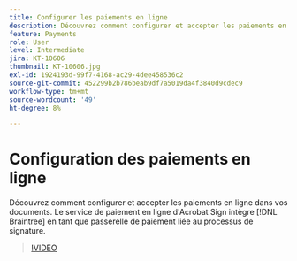 ```yaml
---
title: Configurer les paiements en ligne
description: Découvrez comment configurer et accepter les paiements en ligne dans vos documents
feature: Payments
role: User
level: Intermediate
jira: KT-10606
thumbnail: KT-10606.jpg
exl-id: 1924193d-99f7-4168-ac29-4dee458536c2
source-git-commit: 452299b2b786beab9df7a5019da4f3840d9cdec9
workflow-type: tm+mt
source-wordcount: '49'
ht-degree: 8%

---
```


# Configuration des paiements en ligne

Découvrez comment configurer et accepter les paiements en ligne dans vos documents. Le service de paiement en ligne d&#39;Acrobat Sign intègre [!DNL Braintree] en tant que passerelle de paiement liée au processus de signature.

>[!VIDEO](https://video.tv.adobe.com/v/3412753?quality=12&learn=on&hidetitle=true&captions=fre_fr)
